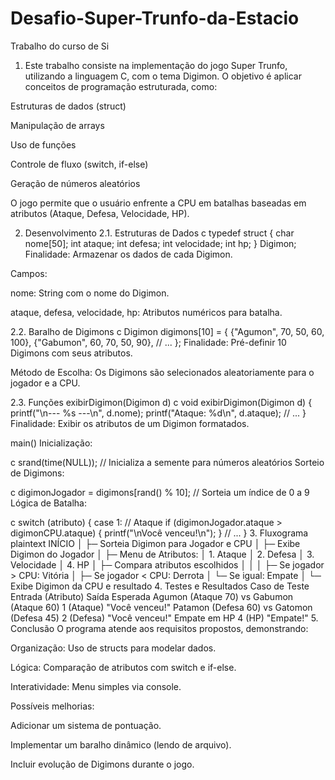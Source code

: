 # Desafio-Super-Trunfo-da-Estacio
Trabalho do curso de Si


1. Este trabalho consiste na implementação do jogo Super Trunfo, utilizando a linguagem C, com o tema Digimon. O objetivo é aplicar conceitos de programação estruturada, como:

Estruturas de dados (struct)

Manipulação de arrays

Uso de funções

Controle de fluxo (switch, if-else)

Geração de números aleatórios

O jogo permite que o usuário enfrente a CPU em batalhas baseadas em atributos (Ataque, Defesa, Velocidade, HP).

2. Desenvolvimento
2.1. Estruturas de Dados
c
typedef struct {
    char nome[50];
    int ataque;
    int defesa;
    int velocidade;
    int hp;
} Digimon;
Finalidade: Armazenar os dados de cada Digimon.

Campos:

nome: String com o nome do Digimon.

ataque, defesa, velocidade, hp: Atributos numéricos para batalha.

2.2. Baralho de Digimons
c
Digimon digimons[10] = {
    {"Agumon", 70, 50, 60, 100},
    {"Gabumon", 60, 70, 50, 90},
    // ...
};
Finalidade: Pré-definir 10 Digimons com seus atributos.

Método de Escolha: Os Digimons são selecionados aleatoriamente para o jogador e a CPU.

2.3. Funções
exibirDigimon(Digimon d)
c
void exibirDigimon(Digimon d) {
    printf("\n--- %s ---\n", d.nome);
    printf("Ataque: %d\n", d.ataque);
    // ...
}
Finalidade: Exibir os atributos de um Digimon formatados.

main()
Inicialização:

c
srand(time(NULL));  // Inicializa a semente para números aleatórios
Sorteio de Digimons:

c
digimonJogador = digimons[rand() % 10];  // Sorteia um índice de 0 a 9
Lógica de Batalha:

c
switch (atributo) {
    case 1:  // Ataque
        if (digimonJogador.ataque > digimonCPU.ataque) {
            printf("\nVocê venceu!\n");
        }
        // ...
}
3. Fluxograma
plaintext
  INÍCIO
    │
    ├─ Sorteia Digimon para Jogador e CPU
    │
    ├─ Exibe Digimon do Jogador
    │
    ├─ Menu de Atributos:
    │   1. Ataque
    │   2. Defesa
    │   3. Velocidade
    │   4. HP
    │
    ├─ Compara atributos escolhidos
    │   │
    │   ├─ Se jogador > CPU: Vitória
    │   ├─ Se jogador < CPU: Derrota
    │   └─ Se igual: Empate
    │
    └─ Exibe Digimon da CPU e resultado
4. Testes e Resultados
Caso de Teste	Entrada (Atributo)	Saída Esperada
Agumon (Ataque 70) vs Gabumon (Ataque 60)	1 (Ataque)	"Você venceu!"
Patamon (Defesa 60) vs Gatomon (Defesa 45)	2 (Defesa)	"Você venceu!"
Empate em HP	4 (HP)	"Empate!"
5. Conclusão
O programa atende aos requisitos propostos, demonstrando:

Organização: Uso de structs para modelar dados.

Lógica: Comparação de atributos com switch e if-else.

Interatividade: Menu simples via console.

Possíveis melhorias:

Adicionar um sistema de pontuação.

Implementar um baralho dinâmico (lendo de arquivo).

Incluir evolução de Digimons durante o jogo.


